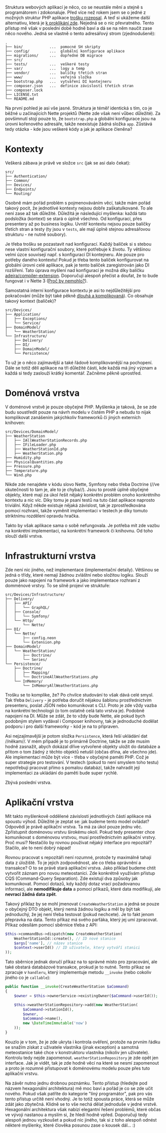 Struktura webových aplikací je něco, co se neustále mění a stejně s programátorem i zdokonaluje. Před více než rokem jsem se o jedné z možných struktur PHP aplikace [trošku rozepsal](jeste-lepsi-struktura-nette-aplikace). A teď si ukážeme další alternativu, která je [k proklikání zde](https://github.com/adeira/connector/tree/2169296c8da4a50bf4f928e94e756f3b23afea24). Nejedná se o nic převratného. Tento přístup mě však v poslední době hodně baví a dá se na něm naučit zase něco nového. Jedná se vlastně o tento adresářový strom (zjednodušeně):

```
.
├── bin/            ...  pomocné SH skripty
├── config/         ...  globální konfigurace aplikace
├── migrations/     ...  dopředné DB migrace
├── src/
├── tests/          ...  veškeré testy
├── var/            ...  logy a temp
├── vendor/         ...  balíčky třetích stran
├── www/            ...  veřejná složka
├── bootstrap.php   ...  vytváření DI kontejneru
├── composer.json   ...  definice závislostí třetích stran
├── composer.lock
├── LICENSE.txt
└── README.md
```

Na první pohled je asi vše jasné. Struktura je téměř identická s tím, co je běžné u začínajících Nette projektů (Nette zde však není vůbec důležité). Za povšimnutí stojí pouze to, že `bootstrap.php` a globální konfigurace jsou na úrovni kořenového adresáře, takže neexistuje žádná složka `app`. Zůstává tedy otázka - kde jsou veškeré kódy a jak je aplikace členěna?

# Kontexty

Veškerá zábava je právě ve složce `src` (jak se asi dalo čekat):

```
src/
├── Authentication/
├── Common/
├── Devices/
├── Endpoints/
└── Routing/
```

Osobně mám pořád problém s pojmenováváním věcí, takže mám pořád takový pocit, že jednotlivé kontexty nejsou dobře zaškatulkované. To ale není zase až tak důležité. Důležitá je následující myšlenka: každá tato podsložka (kontext) se stará o úplně všechno. Od konfigurací, přes presentery až po business logiku. Uvnitř kontextu nejsou pouze balíčky třetích stran a testy (ty jsou v `tests`, ale mají úplně stejnou adresářovou strukturu - ne nutně soubory).

Je třeba trošku se pozastavit nad konfigurací. Každý balíček si s stebou nese vlastní konfigurační soubory, které potřebuje k životu. Ty většinou velmi úzce souvisejí např. s konfigurací DI kontejneru. Ale pouze pro potřeby daného kontextu! Pokud je třeba tento balíček konfigurovat na globální úrovni celé aplikace, pak je tento balíček zaregistrován jako DI rozšíření. Tato úprava myšlení nad konfigurací je možná díky balíčku [adeira/compiler-extension](https://github.com/adeira/compiler-extension). Doporučuji alespoň přečíst a doufat, že to bude fungovat i v Nette 3 ([Proč by nemohlo?](https://github.com/nette/di/issues/143)).

Samostatná interní konfigurace kontextu je asi to nejdůležitější pro pokračování (může být také pěkně [dlouhá a komplikovaná](https://github.com/adeira/connector/blob/2169296c8da4a50bf4f928e94e756f3b23afea24/src/Devices/Infrastructure/DI/Nette/config.neon)). Co obsahuje takový kontext (balíček)?

```
src/Devices/
├── Application/
│   ├── Exceptions/
│   └── Service/
├── DomainModel/
│   └── WeatherStation/
└── Infrastructure/
    ├── Delivery/
    ├── DI/
    ├── DomainModel/
    └── Persistence/
```

To už je o něco zajímavější a také řádově komplikovanější na pochopení. Dále se totiž dělí aplikace na tři důležité části, kde každá má jiný význam a každá si tedy zaslouží krátký komentář. Začněme pěkně uprostřed.

# Doménová vrstva

V doménové vrstvě je pouze obyčejné PHP. Myšlenka je taková, že se zde budu soustředit pouze na návrh modelu v čistém PHP a nebudu to nijak komplikovat zanášením jakýchkoliv frameworků či jiných externích knihoven:

```
src/Devices/DomainModel/
├── WeatherStation
│   ├── IAllWeatherStationRecords.php
│   ├── IFileLoader.php
│   ├── WeatherStationId.php
│   ├── WeatherStation.php
├── Humidity.php
├── PhysicalQuantities.php
├── Pressure.php
├── Temperature.php
└── Wind.php
```

Nikde zde nenajdete v kódu slovo Nette, Symfony nebo třeba Doctrine (//ve skutečnosti to tam je, ale to je chyba//). Jsou to prostě úplně obyčejné objekty, které mají za úkol řešit nějaký konkrétní problém onoho konkrétního kontextu a nic víc. Díky tomu je psaní testů na tuto část aplikace naprosto triviální. Když někde existuje nějaká závislost, tak je zprostředkována pomocí rozhraní, takže vyměnit implementaci v testech je díky tomuto striktnímu rozdělení opravdu hračka.

Takto by však aplikace sama o sobě nefungovala. Je potřeba mít zde vazbu na konkrétní implementaci, na konkrétní framework či knihovnu. Od toho slouží další vrstva.

# Infrastrukturní vrstva

Zde není nic jiného, než implementace (implementační detaily). Většinou se jedná o třídy, které nemají žádnou zvláštní nebo složitou logiku. Slouží pouze jako napojení na framework a jako implementace rozhraní z domménové vrstvy. To se silně projeví ve struktuře:

```
src/Devices/Infrastructure/
├── Delivery/
│   ├── API/
│   │   └── GraphQL/
│   ├── Console/
│   │   └── Symfony/
│   └── Http/
│       └── Nette/
├── DI/
│   └── Nette/
│       ├── config.neon
│       └── Extension.php
├── DomainModel/
│   └── WeatherStation/
│       ├── Doctrine/
│       └── Series/
└── Persistence/
    ├── Doctrine/
    │   ├── Mapping/
    │   └── DoctrineAllWeatherStations.php
    └── InMemory/
        └── InMemoryAllWeatherStations.php
```

Trošku se to komplike, že? Po chvilce studování to však dává celé smysl. Tak třeba `Delivery` - je potřeba doručit nějakou šablonu prostřednictvím presenteru, poslat JSON nebo komunikovat s CLI. Proto je zde vždy vazba na konkrétní technologii (o tom ostatně celá tato vrstva je). Podobně napojení na DI. Může se zdát, že to vždy bude Nette, ale pokud bych podobným stylem vydával i Composer knihovny, tak je jednoduché dodělat podporu i pro další frameworky - kód je na to připraven.

Asi nejzajímavější je potom složka `Persistence`, která řeší ukládání dat //někam//. V mém případě je to primárně Doctrine, takže se zde musím hodně zasnažit, abych dokázal dříve vytvořené objekty uložit do databáze a přitom o tom žádný z těchto objektů netušil (občas dřina, ale všechno jde). Ale implementací může být více - třeba v obyčejné paměti PHP. Což je super strategie pro testování. V testech (pokud to není smyslem toho testu) nepotřebuji pracovat přímo s pomalou databází, takže nahradit její implementaci za ukládání do paměti bude super rychlé.

Zbývá poslední vrstva.

# Aplikační vrstva

Mít takto myšlenkově oddělené závislosti jednotlivých částí aplikace má spoustu výhod. Důležité je zeptat se: jak budeme tento model ovládat? Odpovědí je právě aplikační vrstva. Ta má za úkol pouze jednu věc. Zpřístupnit doménovou vrstvu širokému okolí. Pokud tedy presenter chce komunikovat s doménovou vrstvou, musí prostřednictvím aplikační vrstvy. Proč musí? Nestačilo by rovnou používat nějaký interface pro repozitář? Stačilo, ale to není dobrý nápad!

Rovnou pracovat s repozitáři není rozumné, protože ty maximálně tahají data z úložiště. To je jejich zodpovědnost, ale co třeba oprávnění a transakce? O to se právě stará aplikační vrstva. Jako příklad budeme chtít vytvořit záznam pro novou meteostanici. Zde konkrétně využívám přístup CQS (Command-Query Separation). Zde existují dva způsoby jak komunikovat. Pomocí dotazů, kdy každý dotaz vrací požadovanou informaci, ale **nemodifikuje data** a pomocí příkazů, které data modifikují, ale **nevrací žádná data zpět**.

Takový příklaz by se mohl jmenovat `CreateWeatherStation` a jedná se pouze o obyčejný DTO objekt, který nemá žádnou logiku a měl by být tak jednoduchý, že jej není třeba testovat (pokud nechcete). Je to fakt jenom přepravka na data. Tento příkaz má svého parťáka, který jej umí zpracovat. Příkaz odesílám pomocí sběrnice třeba z API:

```php
$this->commandBus->dispatch(new CreateWeatherStation(
    WeatherStationId::create(), // ID nové stanice
    $args['name'], // název stanice
    $context->userId() // ID uživatele, který vytváří stanici
));
```

Tato sběrnice jednak doručí příkaz na to správné místo pro zpracování, ale také obstará databázové transakce, prokud je to nutné. Tento příkaz se zpracuje v `handleru`, který implementuje metodu `__invoke` (nebo cokoliv jiného co je `callable`):

```php
public function __invoke(CreateWeatherStation $aCommand)
{
    $owner = $this->ownerService->existingOwner($aCommand->userId());

    $this->weatherStationRepository->add(new WeatherStation(
        $aCommand->stationId(),
        $owner,
        $aCommand->name(),
        new \DateTimeImmutable('now')
    ));
}
```

Kouzlo je v tom, že je zde ukryta i kontrola ověření, protože na prvním řádku se snažím získat z uživatele vlastníka (jinak exception) a samotná meteostanice také chce v konstruktoru vlastníka (nikoliv jen uživatele). Kontrolu tedy nejde zapomenout. `weatherStationRepository` je zde opět jen interface. Jak je vidět, tak je zde hodně věcí na které se nesmí zapomenout a proto je rozumné přistupovat k doménovému modelu pouze přes tuto aplikační vrstvu.

Na závěr nutno jednu drobnou poznámku. Tento přístup (hledejte pod názvem hexagonální architektura) mě moc baví a pořád je co se zde učit nového. Pokud však patříte do kategorie "líný programátor", pak pro vás tento přístup určitě není vhodný. Je to totiž spousta práce, která se může zdát jako zbytečná. Klidně se to vše nechá dělat jednoduše v jedné vrstvě. Hexagonální architektura však nabízí elegantní řešení problémů, které občas ve vývoji nastanou a myslím si, že hledí hodně vpřed. Doporučuji tedy alespoň jednou vyzkoušet a pokud nic jiného, tak si z toho alespoň odnést některé myšlenky, které člověka posunou zase o kousek dál... :)